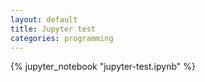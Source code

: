 ```yaml
---
layout: default
title: Jupyter test
categories: programming
---
```

{% jupyter_notebook "jupyter-test.ipynb" %}